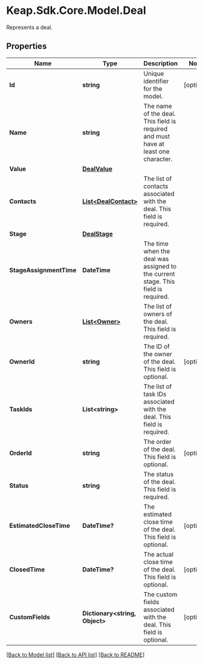# Keap.Sdk.Core.Model.Deal
Represents a deal.

## Properties

Name | Type | Description | Notes
------------ | ------------- | ------------- | -------------
**Id** | **string** | Unique identifier for the model. | [optional] 
**Name** | **string** | The name of the deal. This field is required and must have at least one character. | 
**Value** | [**DealValue**](DealValue.md) |  | 
**Contacts** | [**List&lt;DealContact&gt;**](DealContact.md) | The list of contacts associated with the deal. This field is required. | 
**Stage** | [**DealStage**](DealStage.md) |  | 
**StageAssignmentTime** | **DateTime** | The time when the deal was assigned to the current stage. This field is required. | 
**Owners** | [**List&lt;Owner&gt;**](Owner.md) | The list of owners of the deal. This field is required. | 
**OwnerId** | **string** | The ID of the owner of the deal. This field is optional. | [optional] 
**TaskIds** | **List&lt;string&gt;** | The list of task IDs associated with the deal. This field is required. | 
**OrderId** | **string** | The order of the deal. This field is optional. | [optional] 
**Status** | **string** | The status of the deal. This field is required. | 
**EstimatedCloseTime** | **DateTime?** | The estimated close time of the deal. This field is optional. | [optional] 
**ClosedTime** | **DateTime?** | The actual close time of the deal. This field is optional. | [optional] 
**CustomFields** | **Dictionary&lt;string, Object&gt;** | The custom fields associated with the deal. This field is optional. | [optional] 

[[Back to Model list]](../README.md#documentation-for-models) [[Back to API list]](../README.md#documentation-for-api-endpoints) [[Back to README]](../README.md)

